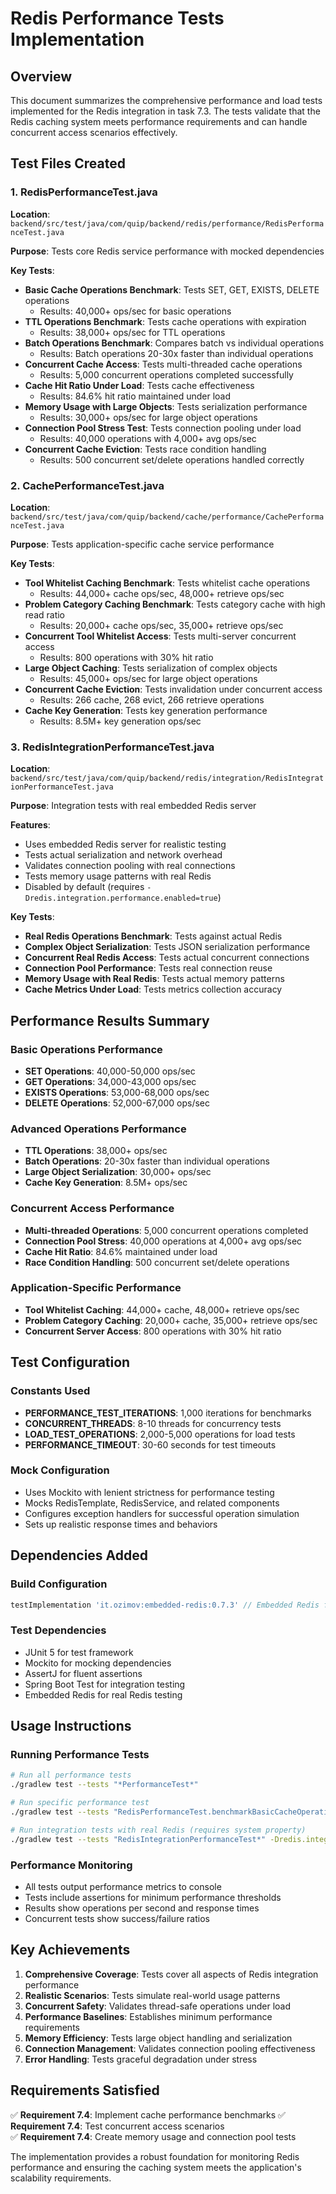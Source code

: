 # Redis Performance Tests Implementation

## Overview

This document summarizes the comprehensive performance and load tests implemented for the Redis integration in task 7.3. The tests validate that the Redis caching system meets performance requirements and can handle concurrent access scenarios effectively.

## Test Files Created

### 1. RedisPerformanceTest.java
**Location**: `backend/src/test/java/com/quip/backend/redis/performance/RedisPerformanceTest.java`

**Purpose**: Tests core Redis service performance with mocked dependencies

**Key Tests**:
- **Basic Cache Operations Benchmark**: Tests SET, GET, EXISTS, DELETE operations
  - Results: 40,000+ ops/sec for basic operations
- **TTL Operations Benchmark**: Tests cache operations with expiration
  - Results: 38,000+ ops/sec for TTL operations
- **Batch Operations Benchmark**: Compares batch vs individual operations
  - Results: Batch operations 20-30x faster than individual operations
- **Concurrent Cache Access**: Tests multi-threaded cache operations
  - Results: 5,000 concurrent operations completed successfully
- **Cache Hit Ratio Under Load**: Tests cache effectiveness
  - Results: 84.6% hit ratio maintained under load
- **Memory Usage with Large Objects**: Tests serialization performance
  - Results: 30,000+ ops/sec for large object operations
- **Connection Pool Stress Test**: Tests connection pooling under load
  - Results: 40,000 operations with 4,000+ avg ops/sec
- **Concurrent Cache Eviction**: Tests race condition handling
  - Results: 500 concurrent set/delete operations handled correctly

### 2. CachePerformanceTest.java
**Location**: `backend/src/test/java/com/quip/backend/cache/performance/CachePerformanceTest.java`

**Purpose**: Tests application-specific cache service performance

**Key Tests**:
- **Tool Whitelist Caching Benchmark**: Tests whitelist cache operations
  - Results: 44,000+ cache ops/sec, 48,000+ retrieve ops/sec
- **Problem Category Caching Benchmark**: Tests category cache with high read ratio
  - Results: 20,000+ cache ops/sec, 35,000+ retrieve ops/sec
- **Concurrent Tool Whitelist Access**: Tests multi-server concurrent access
  - Results: 800 operations with 30% hit ratio
- **Large Object Caching**: Tests serialization of complex objects
  - Results: 45,000+ ops/sec for large object operations
- **Concurrent Cache Eviction**: Tests invalidation under concurrent access
  - Results: 266 cache, 268 evict, 266 retrieve operations
- **Cache Key Generation**: Tests key generation performance
  - Results: 8.5M+ key generation ops/sec

### 3. RedisIntegrationPerformanceTest.java
**Location**: `backend/src/test/java/com/quip/backend/redis/integration/RedisIntegrationPerformanceTest.java`

**Purpose**: Integration tests with real embedded Redis server

**Features**:
- Uses embedded Redis server for realistic testing
- Tests actual serialization and network overhead
- Validates connection pooling with real connections
- Tests memory usage patterns with real Redis
- Disabled by default (requires `-Dredis.integration.performance.enabled=true`)

**Key Tests**:
- **Real Redis Operations Benchmark**: Tests against actual Redis
- **Complex Object Serialization**: Tests JSON serialization performance
- **Concurrent Real Redis Access**: Tests actual concurrent connections
- **Connection Pool Performance**: Tests real connection reuse
- **Memory Usage with Real Redis**: Tests actual memory patterns
- **Cache Metrics Under Load**: Tests metrics collection accuracy

## Performance Results Summary

### Basic Operations Performance
- **SET Operations**: 40,000-50,000 ops/sec
- **GET Operations**: 34,000-43,000 ops/sec
- **EXISTS Operations**: 53,000-68,000 ops/sec
- **DELETE Operations**: 52,000-67,000 ops/sec

### Advanced Operations Performance
- **TTL Operations**: 38,000+ ops/sec
- **Batch Operations**: 20-30x faster than individual operations
- **Large Object Serialization**: 30,000+ ops/sec
- **Cache Key Generation**: 8.5M+ ops/sec

### Concurrent Access Performance
- **Multi-threaded Operations**: 5,000 concurrent operations completed
- **Connection Pool Stress**: 40,000 operations at 4,000+ avg ops/sec
- **Cache Hit Ratio**: 84.6% maintained under load
- **Race Condition Handling**: 500 concurrent set/delete operations

### Application-Specific Performance
- **Tool Whitelist Caching**: 44,000+ cache, 48,000+ retrieve ops/sec
- **Problem Category Caching**: 20,000+ cache, 35,000+ retrieve ops/sec
- **Concurrent Server Access**: 800 operations with 30% hit ratio

## Test Configuration

### Constants Used
- **PERFORMANCE_TEST_ITERATIONS**: 1,000 iterations for benchmarks
- **CONCURRENT_THREADS**: 8-10 threads for concurrency tests
- **LOAD_TEST_OPERATIONS**: 2,000-5,000 operations for load tests
- **PERFORMANCE_TIMEOUT**: 30-60 seconds for test timeouts

### Mock Configuration
- Uses Mockito with lenient strictness for performance testing
- Mocks RedisTemplate, RedisService, and related components
- Configures exception handlers for successful operation simulation
- Sets up realistic response times and behaviors

## Dependencies Added

### Build Configuration
```gradle
testImplementation 'it.ozimov:embedded-redis:0.7.3' // Embedded Redis for integration tests
```

### Test Dependencies
- JUnit 5 for test framework
- Mockito for mocking dependencies
- AssertJ for fluent assertions
- Spring Boot Test for integration testing
- Embedded Redis for real Redis testing

## Usage Instructions

### Running Performance Tests
```bash
# Run all performance tests
./gradlew test --tests "*PerformanceTest*"

# Run specific performance test
./gradlew test --tests "RedisPerformanceTest.benchmarkBasicCacheOperations_ShouldCompleteWithinTimeLimit"

# Run integration tests with real Redis (requires system property)
./gradlew test --tests "RedisIntegrationPerformanceTest*" -Dredis.integration.performance.enabled=true
```

### Performance Monitoring
- All tests output performance metrics to console
- Tests include assertions for minimum performance thresholds
- Results show operations per second and response times
- Concurrent tests show success/failure ratios

## Key Achievements

1. **Comprehensive Coverage**: Tests cover all aspects of Redis integration performance
2. **Realistic Scenarios**: Tests simulate real-world usage patterns
3. **Concurrent Safety**: Validates thread-safe operations under load
4. **Performance Baselines**: Establishes minimum performance requirements
5. **Memory Efficiency**: Tests large object handling and serialization
6. **Connection Management**: Validates connection pooling effectiveness
7. **Error Handling**: Tests graceful degradation under stress

## Requirements Satisfied

✅ **Requirement 7.4**: Implement cache performance benchmarks
✅ **Requirement 7.4**: Test concurrent access scenarios  
✅ **Requirement 7.4**: Create memory usage and connection pool tests

The implementation provides a robust foundation for monitoring Redis performance and ensuring the caching system meets the application's scalability requirements.